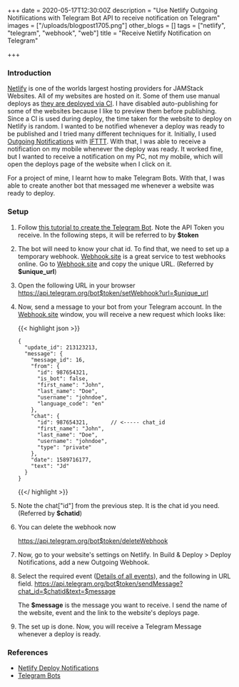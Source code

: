 +++
date = 2020-05-17T12:30:00Z
description = "Use Netlify Outgoing Notifiications with Telegram Bot API to receive notification on Telegram"
images = ["/uploads/blogpost1705.png"]
other_blogs = []
tags = ["netlify", "telegram", "webhook", "web"]
title = "Receive Netlify Notification on Telegram"

+++
### Introduction

[Netlify](https://netlify.com) is one of the worlds largest hosting providers for JAMStack Websites. All of my websites are hosted on it. Some of them use manual deploys as [they are deployed via CI](https://blog.haideralipunjabi.com/posts/using-ci-to-update-static-websites/). I have disabled auto-publishing for some of the websites because I like to preview them before publishing.  Since a CI is used during deploy, the time taken for the website to deploy on Netlify is random. I wanted to be notified whenever a deploy was ready to be published and I tried many different techniques for it. Initially, I used [Outgoing Notifications](https://docs.netlify.com/site-deploys/notifications/) with [IFTTT](https://ifttt.com). With that, I was able to receive a notification on my mobile whenever the deploy was ready. It worked fine, but I wanted to receive a notification on my PC, not my mobile, which will open the deploys page of the website when I click on it.

For a project of mine, I learnt how to make Telegram Bots. With that, I was able to create another bot that messaged me whenever a website was ready to deploy.

### Setup

1. Follow [this tutorial to create the Telegram Bot](https://core.telegram.org/bots/#3-how-do-i-create-a-bot). Note the API Token you receive. In the following steps, it will be referred to by **$token**
2. The bot will need to know your chat id. To find that, we need to set up a temporary webhook. [Webhook.site](https://webhook.site) is a great service to test webhooks online. Go to [Webhook.site](https://webhook.site) and copy the unique URL. (Referred by **$unique_url**)
3. Open the following URL in your browser
   https://api.telegram.org/bot$token/setWebhook?url=$unique_url
4. Now,  send a message to your bot from your Telegram account. In the [Webhook.site](https://webhook.site) window, you will receive a new request which looks like:

   {{< highlight json >}}

       {
         "update_id": 213123213,
         "message": {
           "message_id": 16,
           "from": {
             "id": 987654321,
             "is_bot": false,
             "first_name": "John",
             "last_name": "Doe",
             "username": "johndoe",
             "language_code": "en"
           },
           "chat": {
             "id": 987654321,		// <----- chat_id
             "first_name": "John",
             "last_name": "Doe",
             "username": "johndoe",
             "type": "private"
           },
           "date": 1589716177,
           "text": "Jd"
         }
       }

   {{</ highlight >}}
5. Note the chat\["id"\] from the previous step. It is the chat id you need. (Referred by **$chatid**)
6. You can delete the webhook now 

   https://api.telegram.org/bot$token/deleteWebhook 
7. Now, go to your website's settings on Netlify. In Build & Deploy > Deploy Notifications, add a new Outgoing Webhook.
8. Select the required event ([Details of all events](https://docs.netlify.com/site-deploys/notifications/)), and the following in URL field.
   https://api.telegram.org/bot$token/sendMessage?chat_id=$chatid&text=$message

   The **$message** is the message you want to receive. I send the name of the website, event and the link to the website's deploys page.
9. The set up is done. Now, you will receive a Telegram Message whenever a deploy is ready.

### References

* [Netlify Deploy Notifications](https://docs.netlify.com/site-deploys/notifications/)
* [Telegram Bots](https://core.telegram.org/bots/)